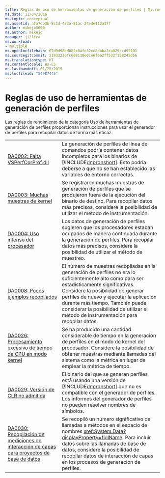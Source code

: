 ```yaml
---
title: Reglas de uso de herramientas de generación de perfiles | Microsoft Docs
ms.date: 11/04/2016
ms.topic: conceptual
ms.assetid: afa7db3b-8c1d-473a-81ac-24ede112a17f
author: mikejo5000
ms.author: mikejo
manager: jillfra
ms.workload:
- multiple
ms.openlocfilehash: 67d9d98ed089c8afc32cc8daba2ca029ccd99101
ms.sourcegitcommit: 2193323efc608118e0ce6f6b2ff532f158245d56
ms.translationtype: HT
ms.contentlocale: es-ES
ms.lasthandoff: 01/25/2019
ms.locfileid: "54987445"
---
```

# <a name="profiling-tools-usage-rules"></a>Reglas de uso de herramientas de generación de perfiles
Las reglas de rendimiento de la categoría Uso de herramientas de generación de perfiles proporcionan instrucciones para usar el generador de perfiles para recopilar datos de forma más eficaz.  


| | |
| - | - |
| [DA0002: Falta VSPerfCorProf.dll](../profiling/da0002-vsperfcorprof-dll-is-missing.md) | La generación de perfiles de línea de comandos podría contener datos incompletos para los binarios de [!INCLUDE[dnprdnshort](../code-quality/includes/dnprdnshort_md.md)]. Esto podría deberse a que no se han establecido las variables de entorno correctas. |
| [DA0003: Muchas muestras de kernel](../profiling/da0003-many-kernel-samples.md) | Se registraron muchas muestras de generación de perfiles que se produjeron fuera de la ejecución del binario de destino. Para recopilar datos más precisos, considere la posibilidad de utilizar el método de instrumentación. |
| [DA0004: Uso intenso del procesador](../profiling/da0004-high-processor-usage.md) | Los datos de generación de perfiles sugieren que los procesadores estaban ocupados de manera continuada durante la generación de perfiles. Para recopilar datos más precisos, considere la posibilidad de utilizar el método de muestreo. |
| [DA0008: Pocos ejemplos recopilados](../profiling/da0008-few-samples-collected.md) | El número de muestras recopiladas en la generación de perfiles no era lo suficientemente alto como para ser estadísticamente significativas. Considere la posibilidad de generar perfiles de nuevo y ejecutar la aplicación durante más tiempo. También puede considerar la posibilidad de utilizar el método de instrumentación para recopilar datos. |
| [DA0026: Procesamiento excesivo de tiempo de CPU en modo kernel](../profiling/da0026-excessive-kernel-cpu-time-processing.md) | Se ha producido una cantidad considerable de tiempo en la generación de perfiles en el modo de kernel del procesador. Considere la posibilidad de obtener muestras mediante llamadas del sistema como la métrica en lugar de emplear la métrica de tiempo. |
| [DA0029: Versión de CLR no admitida](../profiling/da0029-unsupported-clr-version.md) | El binario del que se generan perfiles está usando una versión de [!INCLUDE[dnprdnshort](../code-quality/includes/dnprdnshort_md.md)] que no es compatible con el generador de perfiles. Los informes del generador de perfiles no pueden resolver nombres de símbolos. |
| [DA0030: Recopilación de mediciones de interacción de capas para proyectos de base de datos](../profiling/da0030-gather-tier-interaction-measurements-for-database-projects.md) | Se recopiló un número significativo de llamadas a métodos en el espacio de nombres <xref:System.Data?displayProperty=fullName>. Para incluir datos sobre las llamadas de base de datos, considere la posibilidad de recopilar datos de interacción de capas en los procesos de generación de perfiles. |
